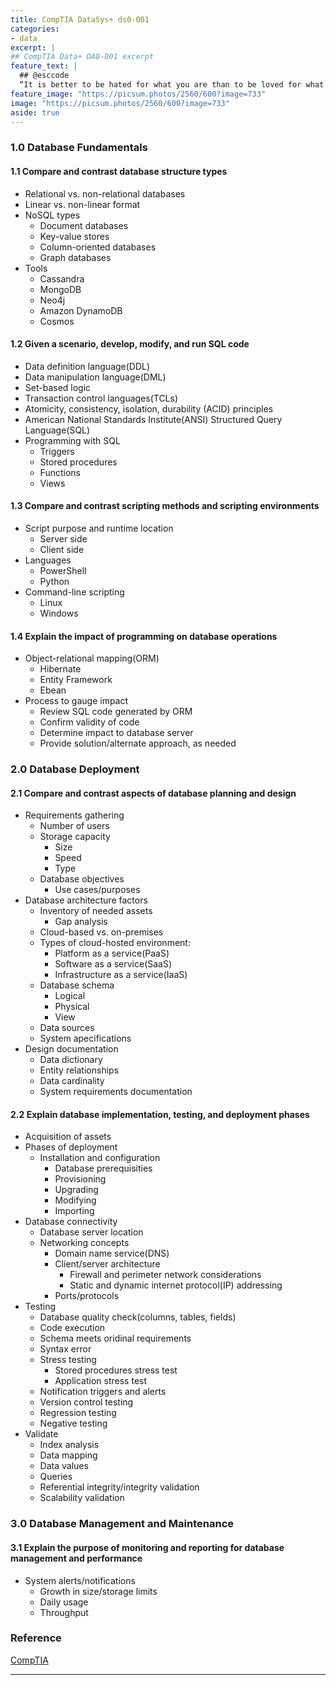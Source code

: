 ```yaml
---
title: CompTIA DataSys+ ds0-001
categories:
- data
excerpt: |
## CompTIA Data+ DA0-001 excerpt
feature_text: |  
  ## @esccode
  “It is better to be hated for what you are than to be loved for what you are not.” ― Andre Gide, Autumn Leaves
feature_image: "https://picsum.photos/2560/600?image=733"
image: "https://picsum.photos/2560/600?image=733"
aside: true
---
```


### 1.0 Database Fundamentals 

#### 1.1 Compare and contrast database structure types

- Relational vs. non-relational databases
- Linear vs. non-linear format
- NoSQL types
  - Document databases
  - Key-value stores
  - Column-oriented databases
  - Graph databases
- Tools
  - Cassandra
  - MongoDB
  - Neo4j
  - Amazon DynamoDB
  - Cosmos

#### 1.2 Given a scenario, develop, modify, and run SQL code

- Data definition language(DDL)
- Data manipulation language(DML)
- Set-based logic
- Transaction control languages(TCLs)
- Atomicity, consistency, isolation, durability (ACID) principles
- American National Standards Institute(ANSI) Structured Query Language(SQL)
- Programming with SQL
  - Triggers
  - Stored procedures
  - Functions
  - Views

#### 1.3 Compare and contrast scripting methods and scripting environments

- Script purpose and runtime location
  - Server side
  - Client side
- Languages
  - PowerShell
  - Python
- Command-line scripting
  - Linux
  - Windows

#### 1.4 Explain the impact of programming on database operations

- Object-relational mapping(ORM)
  - Hibernate
  - Entity Framework
  - Ebean
- Process to gauge impact
  - Review SQL code generated by ORM
  - Confirm validity of code
  - Determine impact to database server
  - Provide solution/alternate approach, as needed

### 2.0 Database Deployment

#### 2.1 Compare and contrast aspects of database planning and design

- Requirements gathering
  - Number of users
  - Storage capacity
    - Size
    - Speed
    - Type
  - Database objectives
    - Use cases/purposes
- Database architecture factors
  - Inventory of needed assets
    - Gap analysis
  - Cloud-based vs. on-premises
  - Types of cloud-hosted environment:
    - Platform as a service(PaaS)
    - Software as a service(SaaS)
    - Infrastructure as a service(IaaS)
  - Database schema
    - Logical
    - Physical
    - View
  - Data sources
  - System apecifications
- Design documentation
  - Data dictionary
  - Entity relationships
  - Data cardinality
  - System requirements documentation

#### 2.2 Explain database implementation, testing, and deployment phases

- Acquisition of assets
- Phases of deployment
  - Installation and configuration
    - Database prerequisities
    - Provisioning
    - Upgrading
    - Modifying
    - Importing
- Database connectivity
  - Database server location
  - Networking concepts
    - Domain name service(DNS)
    - Client/server architecture
      - Firewall and perimeter network considerations
      - Static and dynamic internet protocol(IP) addressing
    - Ports/protocols
- Testing
  - Database quality check(columns, tables, fields)
  - Code execution
  - Schema meets oridinal requirements
  - Syntax error
  - Stress testing
    - Stored procedures stress test
    - Application stress test
  - Notification triggers and alerts
  - Version control testing
  - Regression testing
  - Negative testing
- Validate
  - Index analysis
  - Data mapping
  - Data values
  - Queries
  - Referential integrity/integrity validation
  - Scalability validation

### 3.0 Database Management and Maintenance

#### 3.1 Explain the purpose of monitoring and reporting for database management and performance

- System alerts/notifications
  - Growth in size/storage limits
  - Daily usage
  - Throughput

### Reference

[CompTIA](https://comptia.org)

---

